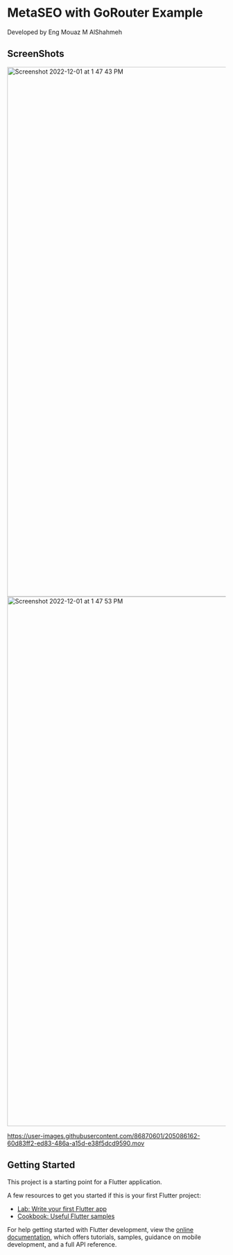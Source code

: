# MetaSEO with GoRouter Example

Developed by Eng Mouaz M AlShahmeh

## ScreenShots

<img width="1220" alt="Screenshot 2022-12-01 at 1 47 43 PM" src="https://user-images.githubusercontent.com/86870601/205033766-49f404e6-49f6-4b17-a676-cbceae3a936a.png">

<img width="1220" alt="Screenshot 2022-12-01 at 1 47 53 PM" src="https://user-images.githubusercontent.com/86870601/205033785-72f8cc9d-59e1-48db-97c4-d391a87429f0.png">

https://user-images.githubusercontent.com/86870601/205086162-60d83ff2-ed83-486a-a15d-e38f5dcd9590.mov

## Getting Started

This project is a starting point for a Flutter application.

A few resources to get you started if this is your first Flutter project:

- [Lab: Write your first Flutter app](https://docs.flutter.dev/get-started/codelab)
- [Cookbook: Useful Flutter samples](https://docs.flutter.dev/cookbook)

For help getting started with Flutter development, view the
[online documentation](https://docs.flutter.dev/), which offers tutorials,
samples, guidance on mobile development, and a full API reference.
